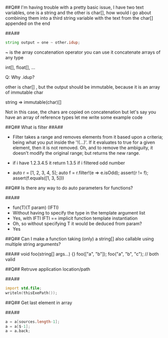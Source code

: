 ##Q##
I'm having trouble with a pretty basic issue, I have two text variables, one is a string and the other is char[], how would i go about combining them into a third string variable with the text from the char[] appended on the end

##A##

```d
string output = one ~ other.idup;
```

~ is the array concatenation operator
you can use it concatenate arrays of any type

  int[], float[], ...

Q: Why .idup?

other is char[] , but the output should be immutable, because it is an array of immutable char

  string => immutable(char)[]

Not in this case, the chars are copied on concatenation
but let's say you have an array of reference types
let me write some example code

##Q##
What is filter
##A##
- Filter takes a range and removes elements from it based upon a criteria; being what you put inside the '!(...)'.
If it evaluates to true for a given element, then it is not removed.
Oh, and to remove the ambiguity, it doesn't modify the original range; but returns the new range.

- if i have 1.2.3.4.5
  it return 1.3.5
  if i filtered odd number

- auto r = [1, 2, 3, 4, 5]; auto f = r.filter!(e => e.isOdd); assert(r != f); assert(f.equals([1, 3, 5]))

##Q##
Is there any way to do auto parameters for functions?

##A##
- fun(T)(T param)
  (IFTI)
- Without having to specify the type in the template argument list 
- Yes, with IFTI
  IFTI == implicit function template instantiation
- Oh, so without specifying T it would be deduced from param?
- Yes


##Q##
Can I make a function taking (only) a string[] also callable using multiple string arguments?

##A##
void foo(string[] args...) {} foo(["a", "b"]); foo("a", "b", "c"); // both valid

##Q##
Retruve application location/path

##A##
```d
import std.file;
writeln(thisExePath());
```

##Q##
Get last element in array

##A##

```d
a = a[sources.length-1];
a = a[$-1];        
a = a.back;
```
